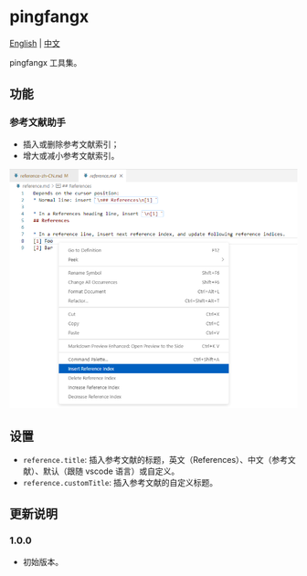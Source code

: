 # pingfangx
[English](https://github.com/pingfangx/vscodex/blob/master/pingfangx/README.md) | [中文](https://github.com/pingfangx/vscodex/blob/master/pingfangx/README.zh-CN.md)

pingfangx 工具集。

## 功能

### 参考文献助手
* 插入或删除参考文献索引；
* 增大或减小参考文献索引。

![reference](https://github.com/pingfangx/vscodex/raw/master/pingfangx/screenshots/reference.png)

## 设置
* `reference.title`: 插入参考文献的标题，英文（References）、中文（参考文献）、默认（跟随 vscode 语言）或自定义。
* `reference.customTitle`: 插入参考文献的自定义标题。

## 更新说明

### 1.0.0
* 初始版本。